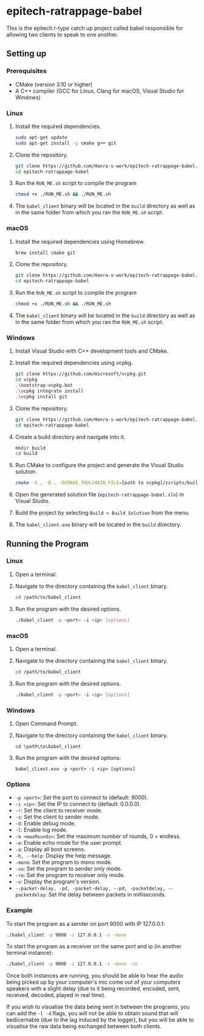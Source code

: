 # epitech-ratrappage-babel

This is the epitech r-type catch up project called babel responsible for allowing two clients to speak to one another.

## Setting up

### Prerequisites

- CMake (version 3.10 or higher)
- A C++ compiler (GCC for Linux, Clang for macOS, Visual Studio for Windows)

### Linux

1. Install the required dependencies.

   ```sh
   sudo apt-get update
   sudo apt-get install -y cmake g++ git
   ```

2. Clone the repository.

   ```sh
   git clone https://github.com/Hanra-s-work/epitech-ratrappage-babel.git
   cd epitech-ratrappage-babel
   ```

3. Run the `RUN_ME.sh` script to compile the program

   ```sh
   chmod +x ./RUN_ME.sh && ./RUN_ME.sh
   ```

4. The `babel_client` binary will be located in the `build` directory as well as in the same folder from which you ran the `RUN_ME.sh` script.

### macOS

1. Install the required dependencies using Homebrew.

   ```sh
   brew install cmake git
   ```

2. Clone the repository.

   ```sh
   git clone https://github.com/Hanra-s-work/epitech-ratrappage-babel.git
   cd epitech-ratrappage-babel
   ```

3. Run the `RUN_ME.sh` script to compile the program

   ```sh
   chmod +x ./RUN_ME.sh && ./RUN_ME.sh
   ```

4. The `babel_client` binary will be located in the `build` directory as well as in the same folder from which you ran the `RUN_ME.sh` script.

### Windows

1. Install Visual Studio with C++ development tools and CMake.
2. Install the required dependencies using vcpkg.

   ```sh
   git clone https://github.com/microsoft/vcpkg.git
   cd vcpkg
   .\bootstrap-vcpkg.bat
   .\vcpkg integrate install
   .\vcpkg install git
   ```

3. Clone the repository.

   ```sh
   git clone https://github.com/Hanra-s-work/epitech-ratrappage-babel.git
   cd epitech-ratrappage-babel
   ```

4. Create a build directory and navigate into it.

   ```sh
   mkdir build
   cd build
   ```

5. Run CMake to configure the project and generate the Visual Studio solution.

   ```sh
   cmake -S . -B . -DCMAKE_TOOLCHAIN_FILE=[path to vcpkg]/scripts/buildsystems/vcpkg.cmake
   ```

6. Open the generated solution file (`epitech-ratrappage-babel.sln`) in Visual Studio.
7. Build the project by selecting `Build > Build Solution` from the menu.

8. The `babel_client.exe` binary will be located in the `build` directory.

## Running the Program

### Linux

1. Open a terminal.
2. Navigate to the directory containing the `babel_client` binary.

   ```sh
   cd /path/to/babel_client
   ```

3. Run the program with the desired options.

   ```sh
   ./babel_client -p <port> -i <ip> [options]
   ```

### macOS

1. Open a terminal.
2. Navigate to the directory containing the `babel_client` binary.

   ```sh
   cd /path/to/babel_client
   ```

3. Run the program with the desired options.

   ```sh
   ./babel_client -p <port> -i <ip> [options]
   ```

### Windows

1. Open Command Prompt.
2. Navigate to the directory containing the `babel_client` binary.

   ```batch
   cd \path\to\babel_client
   ```

3. Run the program with the desired options.

   ```batch
   babel_client.exe -p <port> -i <ip> [options]
   ```

### Options

- `-p <port>`: Set the port to connect to (default: 9000).
- `-i <ip>`: Set the IP to connect to (default: 0.0.0.0).
- `-r`: Set the client to receiver mode.
- `-s`: Set the client to sender mode.
- `-d`: Enable debug mode.
- `-l`: Enable log mode.
- `-m <maxRounds>`: Set the maximum number of rounds, 0 = endless.
- `-e`: Enable echo mode for the user prompt.
- `-a`: Display all boot screens.
- `-h, --help`: Display the help message.
- `-mono`: Set the program to mono mode.
- `-so`: Set the program to sender only mode.
- `-ro`: Set the program to receiver only mode.
- `-v`: Display the program's version.
- `--packet-delay, -pd, -packet-delay, --pd, -packetdelay, --packetdelay`: Set the delay between packets in milliseconds.

### Example

To start the program as a sender on port 9000 with IP 127.0.0.1:

```sh
./babel_client -p 9000 -i 127.0.0.1 -s -mono
```

To start the program as a receiver on the same port and ip (in another terminal instance):

```sh
./babel_client -p 9000 -i 127.0.0.1 -s -mono -ro
```

Once both instances are running, you should be able to hear the audio being picked up by your computer's mic come out of your computers speakers with a slight delay (due to it being recorded, encoded, sent, received, decoded, played in real time).

If you wish to visualise the data being sent in between the programs, you can add the `-l -d` flags, you will not be able to obtain sound that will bedicernable (due to the lag induced by the logger), but you will be able to visualise the raw data being exchanged between both clients.
